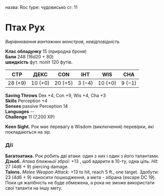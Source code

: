 назва: Roc type: чудовисько cr: 11

# Птах Рух
_Вирівнювання вантажних монстров, невідповідність_

**Клас обладунку** </strong> 15 (природна броня)    
**Бали** 248 (16d20 + 80)    
**швидкість** фут. політ 120 футів.

| СТР     | ДЕКС    | CON     | ІНТ    | WIS     | CHA    |
| ------- | ------- | ------- | ------ | ------- | ------ |
| 28 (+9) | 10 (+0) | 20 (+5) | 3 (−4) | 10 (+0) | 9 (−1) |

**Saving Throws** Dex +4, Con +9, Wis +4, Cha +3    
**Skills** Perception +4    
**Senses** passive Perception 14    
**Languages** --    
**Challenge** 11 (7,200 XP)

**Keen Sight.** Рок має перевагу в Wisdom (виключення) перевірки, які покладаються на зір.

### Дії
**Багатоатака.** Рок робить дві атаки: один з них і один з його талантами.    
**Дзьоб.** _Атака ближньої зброї:_ +13 , щоб вдарити в 10-ту, одна ціль. _Hit:_ 27 (4d8 + 9) piercing damage.    
**Talons.** _Melee Weapon Attack:_ +13 to hit, reach 5 ft., one target. _Здобути:_ 23 (4d6 + 9) наносити пошкодження, а мета - зібрана (escape DC 19). Поки ця жалібність не буде обмежена, а рока не зможе використати свої таланти на іншу мету.